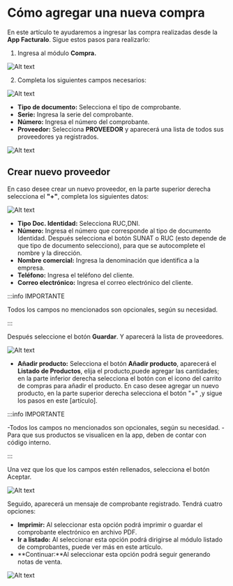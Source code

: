 # Cómo agregar una nueva compra

En este artículo te ayudaremos a ingresar las compra realizadas desde la **App Facturalo**. Sigue estos pasos para realizarlo:

1. Ingresa al módulo **Compra.**

![Alt text](img/compraapp.jpg)

2. Completa los siguientes campos necesarios:

![Alt text](img/compra1app.jpg)

- **Tipo de documento:** Selecciona el tipo de comprobante.
- **Serie:**  Ingresa la serie del comprobante.
- **Número:**  Ingresa el número del comprobante.
- **Proveedor:** Selecciona **PROVEEDOR** y aparecerá una lista de todos sus proveedores ya registrados.

![Alt text](img/compra3app.jpg)

## Crear nuevo proveedor

En caso desee crear un nuevo proveedor, en la parte superior derecha selecciona el **"+"**, completa los siguientes datos:

![Alt text](img/compra4app.jpg)

- **Tipo Doc. Identidad:** Selecciona RUC,DNI.
- **Número:** Ingresa el número que corresponde al tipo de documento Identidad. Después selecciona el botón SUNAT o RUC (esto depende de que tipo de documento selecciono), para que se autocomplete el nombre y la dirección.
- **Nombre comercial:**  Ingresa la denominación que identifica a la empresa.
- **Teléfono:** Ingresa el teléfono del cliente.
- **Correo electrónico:** Ingresa el correo electrónico del cliente.

:::info IMPORTANTE

Todos los campos no mencionados son opcionales, según su necesidad.

:::

Después seleccione el botón **Guardar**. Y aparecerá la lista de proveedores.

![Alt text](img/compra5app.jpg)

- **Añadir producto:** Selecciona el botón **Añadir producto**, aparecerá el **Listado de Productos**, elija el producto,puede agregar las cantidades; en la parte inferior derecha selecciona el botón con el icono del carrito de compras para añadir el producto. En caso desee agregar un nuevo producto, en la parte superior derecha selecciona el botón "+" ,y sigue los pasos en este [artículo].

:::info IMPORTANTE

-Todos los campos no mencionados son opcionales, según su necesidad.
-Para que sus productos se visualicen en la app, deben de contar con código interno.

:::

Una vez que los que los campos estén rellenados, selecciona el botón Aceptar.

![Alt text](img/compra7app.jpg)

Seguido, aparecerá un mensaje de comprobante registrado. Tendrá cuatro opciones:

- **Imprimir:** Al seleccionar esta opción podrá imprimir o guardar el comprobante electrónico en archivo PDF.
- **Ir a listado:** Al seleccionar esta opción podrá dirigirse al módulo listado de comprobantes, puede ver más en este artículo.
- **Continuar:**Al seleccionar esta opción podrá seguir generando notas de venta.

![Alt text](img/compra6app.jpg)
